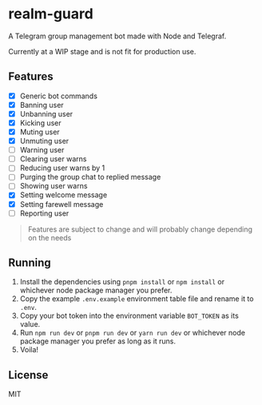 # realm-guard

A Telegram group management bot made with Node and Telegraf.

Currently at a WIP stage and is not fit for production use.

## Features

- [x] Generic bot commands
- [x] Banning user
- [x] Unbanning user
- [x] Kicking user
- [x] Muting user
- [x] Unmuting user
- [ ] Warning user
- [ ] Clearing user warns
- [ ] Reducing user warns by 1
- [ ] Purging the group chat to replied message
- [ ] Showing user warns
- [x] Setting welcome message
- [x] Setting farewell message
- [ ] Reporting user

> Features are subject to change and will probably change depending on the needs

## Running

1. Install the dependencies using `pnpm install` or `npm install` or whichever node package manager you prefer.
2. Copy the example `.env.example` environment table file and rename it to `.env`.
3. Copy your bot token into the environment variable `BOT_TOKEN` as its value.
4. Run `npm run dev` or `pnpm run dev` or `yarn run dev` or whichever node package manager you prefer as long as it runs.
5. Voila!

## License

MIT
